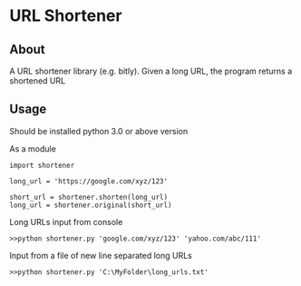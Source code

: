 # URL Shortener
## About
A URL shortener library (e.g. bitly). Given a long URL, the program returns a shortened URL
## Usage
Should be installed python 3.0 or above version

As a module 
```
import shortener

long_url = 'https://google.com/xyz/123'

short_url = shortener.shorten(long_url)
long_url = shortener.original(short_url)

```
Long URLs input from console
```
>>python shortener.py 'google.com/xyz/123' 'yahoo.com/abc/111'

```
Input from a file of new line separated long URLs
```
>>python shortener.py 'C:\MyFolder\long_urls.txt'

```